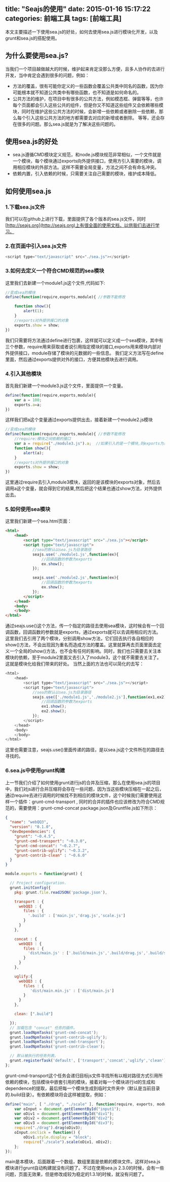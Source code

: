 title: "Seajs的使用"
date: 2015-01-16 15:17:22
categories: 前端工具
tags: [前端工具]
---
本文主要描述一下使用sea.js的好处，如何去使用sea.js进行模块化开发，以及grunt和sea.js的搭配使用。
<!--more-->
## 为什么要使用sea.js?
当我们一个项目越做越大的时候，维护起来肯定没那么方便，且多人协作的去进行开发，当中肯定会遇到很多的问题，例如：
* 方法的覆盖，很有可能你定义的一些函数会覆盖公共类中同名的函数，因为你可能根本就不知道公共类中有哪些函数，也不知道是如何命名的。
* 公共方法的维护，在项目中有很多的公共方法，例如模态框、弹窗等等，也许每个页面都会引入这些公共的组件，但是你又不知道这些组件又会依赖哪些模块，同时在维护这些公共方法的时候，会新增一些依赖或者删除一些依赖，那么每个引入这些公共方法的地方都需要去对应的新增或者删除。
等等，还会存在很多的问题。那么sea.js就是为了解决这些问题的。

## 使用sea.js的好处
* sea.js遵循CMD模块定义规范，和node.js模块规范非常相似，一个文件就是一个模块，每个模块通过exports向外提供接口，使用方引入需要的模块，调用相应模块的外部方法。这样不需要全局变量，方法之间不会有命名冲突。
* 依赖内置，引入依赖的时候，只需要关注自己需要的模块，维护成本降低。

## 如何使用sea.js
### 1.下载sea.js文件
我们可以在github上进行下载，里面提供了各个版本的sea.js文件，同时[http://seajs.org](http://seajs.org)上有很全面的使用文档，以供我们去进行学习。

### 2.在页面中引入sea.js文件
```javascript
<script type="text/javascript" src="./sea.js"></script>
```

### 3.如何去定义一个符合CMD规范的sea模块
这里我们去新建一个module1.js这个文件,代码如下:
```javascript
//变成sea的模块
define(function(require,exports,module){ //参数不能修改

	function show(){
		alert(1);
	}
	//exports对外提供接口的对象
	exports.show = show;
})
```
我们只需要将方法通过define进行包裹，这样就可以定义成一个sea模块，其中有三个参数，require用来获取或者说引用指定模块的接口,exports用来模块内部对外提供接口，module存储了模块的元数据的一些信息。
我们定义方法写在define里面，然后通过exports提供对外的接口，方便其他模块去进行调用。

### 4.引入其他模块
首先我们新建一个module3.js这个文件，里面提供一个变量。
```javascript
define(function(require,exports,module){
	var a = 100;
	exports.a=a;
})
```
这样我们把a这个变量通过exports提供出去，接着新建一个module2.js模块
```javascript
//变成sea的模块
define(function(require,exports,module){ //参数不能修改
	//require:模块之间依赖的接口
	var a = require("./module3.js").a;  //如果引入的是一个模块,则exports为返回的结果
	function show(){
		alert(a);
	}
	//exports对外提供接口的对象
	exports.show = show;
})
```
这里通过require去引入module3模块，返回的是该模块的exports对象，然后去调用a这个变量，就会得到它的结果,然后把这个结果也通过show方法，对外提供出去。

### 5.如何使用sea模块
这里我们新建一个sea.html页面：
```html
<html>
	<head>
		<script type="text/javascript" src="./sea.js"></script>
		<script type="text/javascript">
			//sea的默认以sea.js为目录路径
			seajs.use('./module1.js',function(ex){
				//回调函数的参数为exports
				ex.show();
			});

			seajs.use('./module2.js',function(ex){
				//回调函数的参数为exports
				ex.show();
			});
		</script>
	</head>
	<body>
	</body>
</html>
```
通过seajs.use()这个方法，传一个指定的路径去使用sea模块，这时候会有一个回调函数，回调函数的参数就是exports，通过exports就可以去调用相应的方法。这里我们去引用了两个模块，分别调用show方法，它们回去执行各自相应的show()方法，不会出现因为重名而造成方法的覆盖。这里就算再去页面里面去定义一个全局的show()方法，也不会有任何的影响。同时，我们也只需要去关注本模块的依赖，至于module2里面又去引入了module3，这个就不需要去关注了。这就是模块化给我们带来的好处。
当然上面的方法也可以简化的去写：
```javascript
<html>
	<head>
		<script type="text/javascript" src="./sea.js"></script>
		<script type="text/javascript">
			//sea的默认以sea.js为目录路径
			seajs.use(['./module1.js','./module2.js'],function(ex1,ex2){
				//回调函数的参数为exports
				ex1.show();
				ex2.show();
			});
		</script>
	</head>
	<body>
	</body>
</html>
```
这里也需要注意，seajs.use()里面传递的路径，是以sea.js这个文件所在的路径去寻找的。

### 6.sea.js中使用grunt构建
上一节我们介绍了如何使用grunt进行js的合并及压缩，那么在使用sea.js的项目中，我们对js进行合并压缩将会存在一些问题，因为当这些模块压缩在一起之后，通过require去进行调用的时候找不到相应的模块文件，这个时候我们需要使用这样一个插件：grunt-cmd-transport  , 同时的合并的插件也应该修改为符合CMD规范的，需要使用：grunt-cmd-concat
package.json及Gruntfile.js如下所示：
```json
{
  "name": "webQQ3",
  "version": "0.1.0",
  "devDependencies": {
    "grunt": "~0.4.5",
    "grunt-cmd-transport": "~0.3.0",
    "grunt-cmd-concat": "~0.2.7",
    "grunt-contrib-uglify": "~0.3.2",
    "grunt-contrib-clean" : "~0.6.0"
  }
}
```

```javascript
module.exports = function(grunt) {

  // Project configuration.
  grunt.initConfig({
    pkg: grunt.file.readJSON('package.json'),

    transport : {
      webQQ3 : {
        files : {
          '.build' : ['main.js','drag.js','scale.js']
        }
      }
    },

    concat : {
      webQQ3 : {
        files : {
          'dist/main.js' : ['.build/main.js','.build/drag.js','.build/scale.js']
        }
      }
    },

    uglify:{
      webQQ3 : {
        files : {
           'dist/main.min.js' : ['dist/main.js']
        }
      }
    },

    clean: [".build"]

  });
  // 加载包含 "concat" 任务的插件。
  grunt.loadNpmTasks('grunt-cmd-concat');
  grunt.loadNpmTasks('grunt-contrib-uglify');
  grunt.loadNpmTasks('grunt-cmd-transport');
  grunt.loadNpmTasks('grunt-contrib-clean');

  // 默认被执行的任务列表。
  grunt.registerTask('default', ['transport','concat','uglify','clean']);
};
```
grunt-cmd-transport这个任务会递归目标js文件寻找所有以相对路径方式引用所依赖的模块，包括模块中嵌套引用的模块，接着对每一个模块进行id的生成和dependence的提取，最后把每一个模块生成到临时文件夹中（默认是当前目录的.build目录）。有依赖模块将会这样被提取，例如：
```javascript
define("main", [ "./drag", "./scale" ], function(require, exports, module) {
    var oInput = document.getElementById("input1");
    var oDiv1 = document.getElementById("div1");
    var oDiv2 = document.getElementById("div2");
    var oDiv3 = document.getElementById("div3");
    require("./drag").drag(oDiv3);
    oInput.onclick = function() {
        oDiv1.style.display = "block";
        require("./scale").scale(oDiv1, oDiv2);
    };
});
```
main是本模块，后面跟着一个数组，数组里面是依赖的模块文件。这样对sea.js模块进行grunt自动构建就没有问题了。不过在使用sea.js 2.3.0的时候，会有一些问题，页面无效果，但是修改成较为稳定的1.3.1的时候，就没有问题了。

